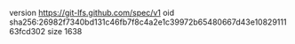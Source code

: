 version https://git-lfs.github.com/spec/v1
oid sha256:26982f7340bd131c46fb7f8c4a2e1c39972b65480667d43e1082911163fcd302
size 1638
